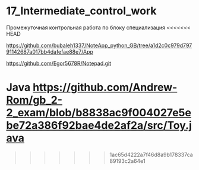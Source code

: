 # 17_Intermediate_control_work
Промежуточная контрольная работа по блоку специализация
<<<<<<< HEAD

https://github.com/bubaleh1337/NoteApp_python_GB/tree/a1d2c0c979d79791142687a017bb4dafefae88e7/App

https://github.com/Egor5678R/Notepad.git

Java
https://github.com/Andrew-Rom/gb_2-2_exam/blob/b8838ac9f004027e5ebe72a386f92bae4de2af2a/src/Toy.java
=======
>>>>>>> 1ac65d4222a7f46d8a9b178337ca89193c2a64e1
